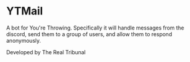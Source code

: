 # YTMail
A bot for You're Throwing. Specifically it will handle messages from the discord, send them to a group of users, and allow them to respond anonymously. 

Developed by The Real Tribunal